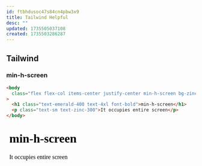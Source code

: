 ```yaml
---
id: ftbhdusoc47s84cn4pbw3x9
title: Tailwind Helpful
desc: ""
updated: 1735505037108
created: 1735503286287
---
```


## Tailwind

### min-h-screen

```html
<body
  class="flex flex-col items-center justify-center min-h-screen bg-zinc-800"
>
  <h1 class="text-emerald-400 text-4xl font-bold">min-h-screen</h1>
  <p class="text-sm text-zinc-300">It occupies entire screen</p>
</body>
```

<iframe
  width='100%'
  height='300'
  srcdoc='
  <!DOCTYPE html>
  <html lang="en">
    <head>
      <meta charset="UTF-8">
      <meta name="viewport" content="width=device-width, initial-scale=1.0">
      <script src="https://cdn.tailwindcss.com"></script>
    </head>
    <body class="flex flex-col items-center justify-center min-h-screen bg-zinc-800">
      <h1 class="text-emerald-400 text-4xl font-bold">min-h-screen</h1>
      <p class="text-sm text-zinc-300">It occupies entire screen</p>
    </body>
  </html>'
  allowfullscreen='allowfullscreen'
  frameborder='0'>
</iframe>
